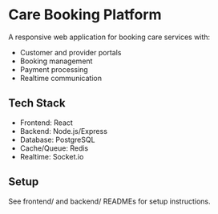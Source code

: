 # Care Booking Platform

A responsive web application for booking care services with:
- Customer and provider portals
- Booking management
- Payment processing
- Realtime communication

## Tech Stack
- Frontend: React
- Backend: Node.js/Express
- Database: PostgreSQL
- Cache/Queue: Redis
- Realtime: Socket.io

## Setup
See frontend/ and backend/ READMEs for setup instructions.
